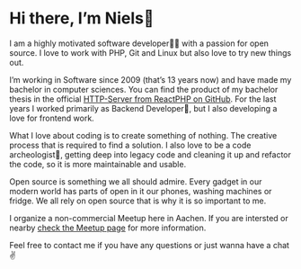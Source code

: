 # Hi there, I’m Niels👋

I am a highly motivated software developer👨‍💻 with a passion for open source. I love to work with PHP, Git and Linux but also love to try new things out. 

I’m working in Software since 2009 (that’s 13 years now) and have made my bachelor in computer sciences. You can find the product of my bachelor thesis in the official [HTTP-Server from ReactPHP on GitHub](https://github.com/reactphp/http). For the last years I worked primarily as Backend Developer🔧, but I also developing a love for frontend work.

What I love about coding is to create something of nothing. The creative process that is required to find a solution. I also love to be a code archeologist🤠, getting deep into legacy code and cleaning it up and refactor the code, so it is more maintainable and usable.

Open source is something we all should admire. Every gadget in our modern world has parts of open in it our phones, washing machines or fridge. We all rely on open source that is why it is so important to me.

I organize a non-commercial Meetup here in Aachen. If you are intersted or nearby [check the Meetup page](https://www.meetup.com/Web-Engineering-Aachen/) for more information.

Feel free to contact me if you have any questions or just wanna have a chat✌️
